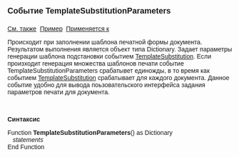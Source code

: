 ﻿<html>
<head>
<title>Системное событие TemplateSubstitutionParameters</title>
<style type="text/css">
.auto-style1 {
	text-decoration: underline;
}
.auto-style2 {
	font-family: Arial;
}
</style>
</head>

<body>

<p><strong><font size="4" face="Arial">Событие TemplateSubstitutionParameters<br>
<br>
</font></strong><font face="Arial"><a href="TemplateSubstitution.html">См. также</a>&nbsp;
<span class="auto-style1">Пример</span>&nbsp; <a href="../Defs/doc.html">
Применяется к</a></font></p>

<p class="label"><font face="Arial">Происходит при заполнении шаблона печатной 
формы документа. Результатом выполнения является объект типа Dictionary. Задает 
параметры генерации шаблона подстановки событием
<a href="TemplateSubstitution.html">TemplateSubstitution</a>. Если произходит 
генерация множества шаблонов печати событие TemplateSubstitutionParameters 
срабатывет единожды, в то время как событием <a href="TemplateSubstitution.html">
TemplateSubstitution</a> срабатывает для каждого документа. Данное событие 
удобно для вывода поьзовательского интерфейса задания параметров печати для 
документа.</font></p>

<p class="label">&nbsp;</p>
<p class="label"><font face="Arial"><b>Синтаксис</b></font></p>

<p><span class="auto-style2">Function</span><font face="Arial"> <strong>TemplateSubstitutionParameters</strong>() 
as Dictionary<br>
<em>&nbsp;&nbsp; statements</em><br>
End <span class="auto-style2">Function</span> </font></p>
</body>
</html>
